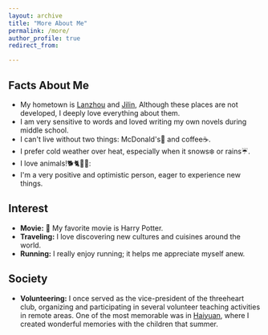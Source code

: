 ```yaml
---
layout: archive
title: "More About Me"
permalink: /more/
author_profile: true
redirect_from:

---
```



## Facts About Me


- My hometown is [Lanzhou](https://en.wikipedia.org/wiki/Lanzhou) and [Jilin](https://en.wikipedia.org/wiki/Jilin), Although these places are not developed, I deeply love everything about them.
- I am very sensitive to words and loved writing my own novels during middle school.
- I can't live without two things: McDonald's:fries: and coffee:coffee:.
- I prefer cold weather over heat, especially when it snows:snowflake: or rains:umbrella:.
- I love animals!:dog2::cat2::elephant:🐼:
- I'm a very positive and optimistic person, eager to experience new things.


## Interest

- **Movie:** :crystal_ball: My favorite movie is Harry Potter.
- **Traveling:** I love discovering new cultures and cuisines around the world.
- **Running:** I really enjoy running; it helps me appreciate myself anew.


## Society

- **Volunteering:** I once served as the vice-president of the threeheart club, organizing and participating in several volunteer teaching activities in remote areas. One of the most memorable was in [Haiyuan](https://en.wikipedia.org/wiki/Haiyuan_County), where I created wonderful memories with the children that summer.
